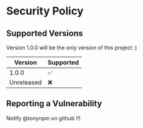 # Security Policy

## Supported Versions

Version 1.0.0 will be the only version of this project :)

| Version | Supported          |
| ------- | ------------------ |
| 1.0.0   | :white_check_mark: |
|Unreleased| :x:               |


## Reporting a Vulnerability
Notify @tonynpm on github !!!
